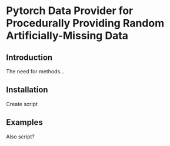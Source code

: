# Pytorch Data Provider for Procedurally Providing Random Artificially-Missing Data

## Introduction

The need for methods...

## Installation

Create script

## Examples

Also script?
